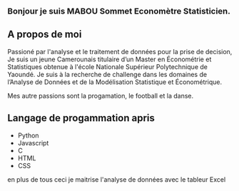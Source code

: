 <strong><font size="4">Bonjour je suis MABOU Sommet Economètre Statisticien.</font></strong>

<h2> A propos de moi </h2>
Passioné par l'analyse et le traitement de données pour la prise de decision,
Je suis un jeune Camerounais titulaire d’un Master en Économétrie et Statistiques obtenue à l'école Nationale Supérieur Polytechnique de Yaoundé.
Je suis à la recherche de challenge dans les domaines de l’Analyse de Données et de la Modélisation Statistique et Économétrique.

Mes autre passions sont la progamation, le football et la danse.

<h2> Langage de progammation apris </h2>

<ul>
  <li> Python </li>
  <li> Javascript</li>
  <li> C </li>
  <li> HTML</li>
  <li> CSS </li>
</ul>
en plus de tous ceci je maitrise l'analyse de données avec le tableur <bf> Excel </bf>
<!---
data237/data237 is a ✨ special ✨ repository because its `README.md` (this file) appears on your GitHub profile.
You can click the Preview link to take a look at your changes.
--->
